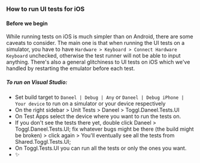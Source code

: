 ### How to run UI tests for iOS

#### Before we begin

While running tests on iOS is much simpler than on Android, there are some caveats to consider. The main one is that when running the UI tests on a simulator, you have to have `Hardware > Keyboard > Connect Hardware Keyboard` unchecked, otherwise the test runner will not be able to input anything. There's also a general glitchiness to UI tests on iOS which we've handled by restarting the emulator before each test.

##### To run on Visual Studio:
- Set build target to `Daneel | Debug | Any` or `Daneel | Debug iPhone | Your device` to run on a simulator or your device respectively
- On the right sidebar > Unit Tests > Daneel > Toggl.Daneel.Tests.UI
- On Test Apps select the device where you want to run the tests on.
- If you don't see the tests there yet, double click Daneel > Toggl.Daneel.Tests.UI; fix whatever bugs might be there (the build might be broken) > click again > You'll eventually see all the tests from Shared.Toggl.Tests.UI;
- On Toggl.Tests.UI you can run all the tests or only the ones you want.
- ✨
